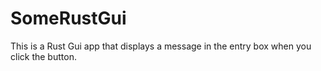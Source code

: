 ﻿# SomeRustGui
This is a Rust Gui app that displays a message in the entry box when you click the button.
